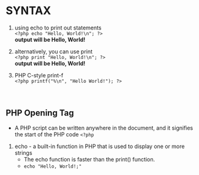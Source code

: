 # SYNTAX
1. using echo to print out statements<br/>
`<?php
    echo "Hello, World!\n";
?>`<br/>
**output will be Hello, World!**<br/>

2. alternatively, you can use print<br/>
`<?php
    print "Hello, World!\n";
?>`<br/>
**output will be Hello, World!**<br/>

3.  PHP C-style print-f <br/>
`<?php
    printf("%\n", "Hello World!");
?>`<br/><br/><br/>


## PHP Opening Tag<br/>
- A PHP script can be written anywhere in the document, and it signifies the start of the PHP code 
`<?php`

1. echo - a built-in function in PHP that is used to display one or more strings
    - The echo function is faster than the print() function.
    - `echo "Hello, World!;"`
